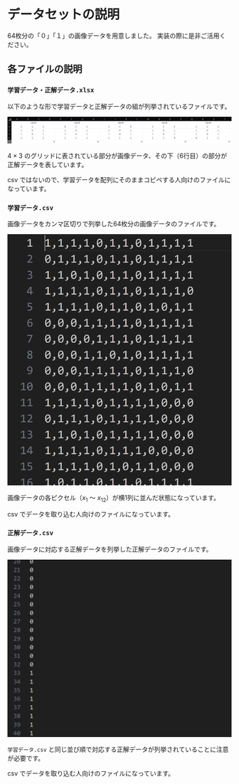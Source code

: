 # データセットの説明
64枚分の「０」「１」の画像データを用意しました。
実装の際に是非ご活用ください。

## 各ファイルの説明
### `学習データ・正解データ.xlsx`
以下のような形で学習データと正解データの組が列挙されているファイルです。

![alt text](image.png)

$4 \times 3$ のグリッドに表されている部分が画像データ、その下（6行目）の部分が正解データを表しています。

csv ではないので、学習データを配列にそのままコピペする人向けのファイルになっています。

### `学習データ.csv`
画像データをカンマ区切りで列挙した64枚分の画像データのファイルです。

![alt text](image-1.png)

画像データの各ピクセル（$x_1$ ～ $x_{12}$）が横1列に並んだ状態になっています。

csv でデータを取り込む人向けのファイルになっています。

### `正解データ.csv`
画像データに対応する正解データを列挙した正解データのファイルです。

![alt text](image-2.png)

`学習データ.csv` と同じ並び順で対応する正解データが列挙されていることに注意が必要です。

csv でデータを取り込む人向けのファイルになっています。